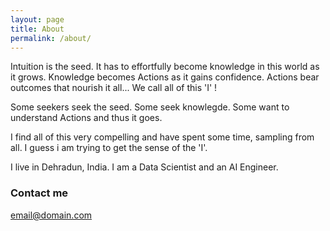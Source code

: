 ```yaml
---
layout: page
title: About
permalink: /about/
---
```


Intuition is the seed. It has to effortfully become knowledge in this world as it grows. Knowledge becomes Actions as it gains confidence. Actions bear outcomes that nourish it all... We call all of this 'I' !

Some seekers seek the seed. Some seek knowlegde. Some want to understand Actions and thus it goes.

I find all of this very compelling and have spent some time, sampling from all. I guess i am trying to get the sense of the 'I'. 

I live in Dehradun, India. I am a Data Scientist and an AI Engineer. 

### Contact me
[email@domain.com](mailto:email@domain.com)
